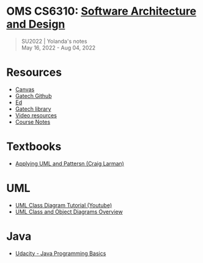 # OMS CS6310: [Software Architecture and Design](https://omscs.gatech.edu/cs-6310-software-architecture-design)
> SU2022 | Yolanda's notes <br>
> May 16, 2022 - Aug 04, 2022

# Resources
- [Canvas](https://gatech.instructure.com/courses/255528)
- [Gatech Github](https://github.gatech.edu/)
- [Ed](https://edstem.org/us/courses/22421/discussion/)
- [Gatech library](https://www.library.gatech.edu/)
- [Video resources](https://gatech.instructure.com/courses/255528/external_tools/116)
- [Course Notes](https://github.com/vsamov/omscs/blob/master/docs/cs6310-software-architecture-%26-design.md)

# Textbooks
- [Applying UML and Pattersn (Craig Larman)](https://learning.oreilly.com/library/view/applying-uml-and/0131489062/)

# UML
- [UML Class Diagram Tutorial (Youtube)](https://www.youtube.com/watch?v=UI6lqHOVHic)
- [UML Class and Object Diagrams Overview](https://www.uml-diagrams.org/class-diagrams-overview.html)

# Java
- [Udacity - Java Programming Basics](https://www.udacity.com/course/java-programming-basics--ud282)
